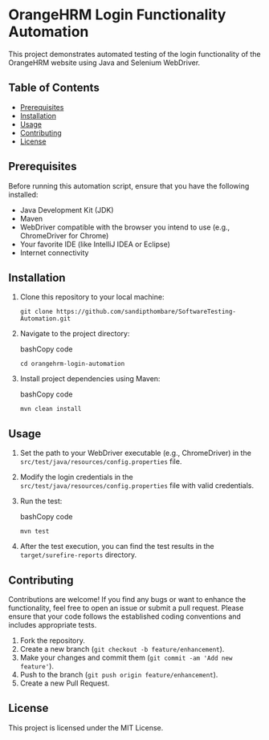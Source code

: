 # OrangeHRM Login Functionality Automation

This project demonstrates automated testing of the login functionality of the OrangeHRM website using Java and Selenium WebDriver.

## Table of Contents

-   [Prerequisites](https://github.com/sandipthombare/SoftwareTesting-Automation/blob/main/orangehrm/README.md#prerequisites)
-   [Installation](https://github.com/sandipthombare/SoftwareTesting-Automation/blob/main/orangehrm/README.md#Installation)
-   [Usage](https://github.com/sandipthombare/SoftwareTesting-Automation/blob/main/orangehrm/README.md#Usage)
-   [Contributing](https://github.com/sandipthombare/SoftwareTesting-Automation/blob/main/orangehrm/README.md#Contributing)
-   [License](https://github.com/sandipthombare/SoftwareTesting-Automation/blob/main/orangehrm/README.md#License)
## Prerequisites

Before running this automation script, ensure that you have the following installed:

-   Java Development Kit (JDK)
-   Maven
-   WebDriver compatible with the browser you intend to use (e.g., ChromeDriver for Chrome)
-   Your favorite IDE (like IntelliJ IDEA or Eclipse)
-   Internet connectivity

## Installation

1.  Clone this repository to your local machine:
    
  
    
    `git clone https://github.com/sandipthombare/SoftwareTesting-Automation.git` 
    
2.  Navigate to the project directory:
    
    bashCopy code
    
    `cd orangehrm-login-automation` 
    
3.  Install project dependencies using Maven:
    
    bashCopy code
    
    `mvn clean install` 
    

## Usage

1.  Set the path to your WebDriver executable (e.g., ChromeDriver) in the `src/test/java/resources/config.properties` file.
    
2.  Modify the login credentials in the `src/test/java/resources/config.properties` file with valid credentials.
    
3.  Run the test:
    
    bashCopy code
    
    `mvn test` 
    
4.  After the test execution, you can find the test results in the `target/surefire-reports` directory.
    

## Contributing

Contributions are welcome! If you find any bugs or want to enhance the functionality, feel free to open an issue or submit a pull request. Please ensure that your code follows the established coding conventions and includes appropriate tests.

1.  Fork the repository.
2.  Create a new branch (`git checkout -b feature/enhancement`).
3.  Make your changes and commit them (`git commit -am 'Add new feature'`).
4.  Push to the branch (`git push origin feature/enhancement`).
5.  Create a new Pull Request.

## License

This project is licensed under the MIT License.
